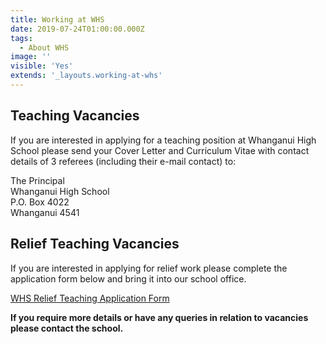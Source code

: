 ```yaml
---
title: Working at WHS
date: 2019-07-24T01:00:00.000Z
tags:
  - About WHS
image: ''
visible: 'Yes'
extends: '_layouts.working-at-whs'
---
```

## Teaching Vacancies

If you are interested in applying for a teaching position at Whanganui High School please send your Cover Letter and Curriculum Vitae with contact details of 3 referees (including their e-mail contact) to:

The Principal  
Whanganui High School  
P.O. Box 4022  
Whanganui 4541

## Relief Teaching Vacancies

If you are interested in applying for relief work please complete the application form below and bring it into our school office.

[WHS Relief Teaching Application Form](https://res.cloudinary.com/whanganuihigh/image/upload/v1563919937/Relief%20Teaching%20Form/Relief_Teaching_Application_form_-_e_-_form.pdf)

**If you require more details or have any queries in relation to vacancies please contact the school.**
